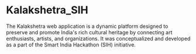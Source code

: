 # Kalakshetra_SIH
The Kalakshetra web application is a dynamic platform designed to preserve and promote India's rich cultural heritage by connecting art enthusiasts, artists, and organizations. It was conceptualized and developed as a part of the Smart India Hackathon (SIH) initiative.
